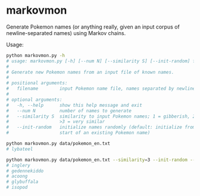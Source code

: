 # markovmon

Generate Pokemon names (or anything really, given an input corpus of newline-separated names) using Markov chains.

Usage:

```bash
python markovmon.py -h
# usage: markovmon.py [-h] [--num N] [--similarity S] [--init-random] filename
# 
# Generate new Pokemon names from an input file of known names.
# 
# positional arguments:
#   filename        input Pokemon name file, names separated by newlines
# 
# optional arguments:
#   -h, --help      show this help message and exit
#   --num N         number of names to generate
#   --similarity S  similarity to input Pokemon names; 1 = gibberish, 2 = okay,
#                   >3 = very similar
#   --init-random   initialize names randomly (default: initialize from the
#                   start of an existing Pokemon name)

python markovmon.py data/pokemon_en.txt
# lybateel

python markovmon.py data/pokemon_en.txt --similarity=3 --init-random --num=5 
# inglery
# gedennekiddo
# acoong
# glybuffala
# isopod
```
